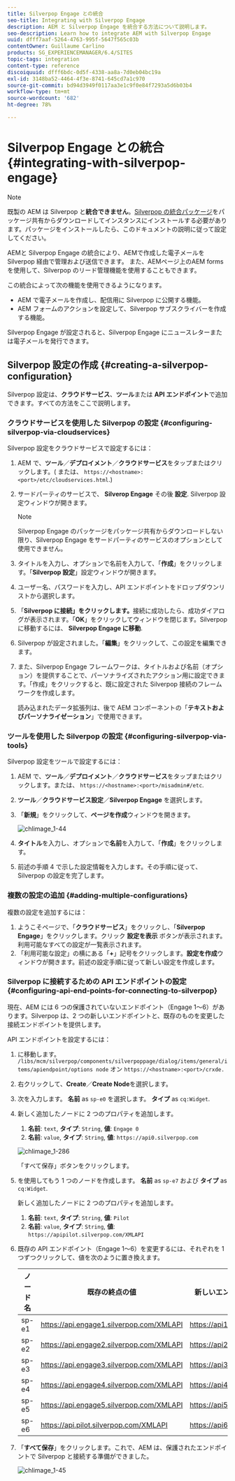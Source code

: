 ```yaml
---
title: Silverpop Engage との統合
seo-title: Integrating with Silverpop Engage
description: AEM と Silverpop Engage を統合する方法について説明します。
seo-description: Learn how to integrate AEM with Silverpop Engage
uuid: dfff7aaf-5264-4763-995f-5647f565c03b
contentOwner: Guillaume Carlino
products: SG_EXPERIENCEMANAGER/6.4/SITES
topic-tags: integration
content-type: reference
discoiquuid: dfff6bdc-0d5f-4338-aa8a-7d0eb04bc19a
exl-id: 3148ba52-4464-4f3e-8741-645cd7a1c970
source-git-commit: bd94d3949f0117aa3e1c9f0e84f7293a5d6b03b4
workflow-type: tm+mt
source-wordcount: '682'
ht-degree: 78%

---
```


# Silverpop Engage との統合{#integrating-with-silverpop-engage}

>[!NOTE]
>
>既製の AEM は Silverpop と&#x200B;**統合できません**。[Silverpop の統合パッケージ](https://www.adobeaemcloud.com/content/marketplace/marketplaceProxy.html?packagePath=/content/companies/public/adobe/packages/aem620/product/cq-mcm-integrations-silverpop-content)をパッケージ共有からダウンロードしてインスタンスにインストールする必要があります。パッケージをインストールしたら、このドキュメントの説明に従って設定してください。

AEMと Silverpop Engage の統合により、AEMで作成した電子メールを Silverpop 経由で管理および送信できます。 また、AEMページ上のAEM forms を使用して、Silverpop のリード管理機能を使用することもできます。

この統合によって次の機能を使用できるようになります。

* AEM で電子メールを作成し、配信用に Silverpop に公開する機能。
* AEM フォームのアクションを設定して、Silverpop サブスクライバーを作成する機能。

Silverpop Engage が設定されると、Silverpop Engage にニュースレターまたは電子メールを発行できます。

## Silverpop 設定の作成 {#creating-a-silverpop-configuration}

Silverpop 設定は、**クラウドサービス**、**ツール**&#x200B;または **API エンドポイント**&#x200B;で追加できます。すべての方法をここで説明します。

### クラウドサービスを使用した Silverpop の設定 {#configuring-silverpop-via-cloudservices}

Silverpop 設定をクラウドサービスで設定するには：

1. AEM で、**ツール**／**デプロイメント**／**クラウドサービス**&#x200B;をタップまたはクリックします。( または、 `https://<hostname>:<port>/etc/cloudservices.html`.)
1. サードパーティのサービスで、 **Silverop Engage** その後 **設定**. Silverpop 設定ウィンドウが開きます。

   >[!NOTE]
   >
   >Silverpop Engage のパッケージをパッケージ共有からダウンロードしない限り、Silverpop Engage をサードパーティのサービスのオプションとして使用できません。

1. タイトルを入力し、オプションで名前を入力して、「**作成**」をクリックします。「**Silverpop 設定**」設定ウィンドウが開きます。
1. ユーザー名、パスワードを入力し、API エンドポイントをドロップダウンリストから選択します。
1. 「**Silverpop に接続」をクリックします。**&#x200B;接続に成功したら、成功ダイアログが表示されます。「**OK**」をクリックしてウィンドウを閉じます。Silverpop に移動するには、 **Silverpop Engage に移動**.
1. Silverpop が設定されました。「**編集**」をクリックして、この設定を編集できます。
1. また、Silverpop Engage フレームワークは、タイトルおよび名前（オプション）を提供することで、パーソナライズされたアクション用に設定できます。「作成」をクリックすると、既に設定された Silverpop 接続のフレームワークを作成します。

   読み込まれたデータ拡張列は、後で AEM コンポーネントの「**テキストおよびパーソナライゼーション**」で使用できます。

### ツールを使用した Silverpop の設定 {#configuring-silverpop-via-tools}

Silverpop 設定をツールで設定するには：

1. AEM で、**ツール**／**デプロイメント**／**クラウドサービス**&#x200B;をタップまたはクリックします。または、 `https://<hostname>:<port>/misadmin#/etc`.
1. **ツール**／**クラウドサービス設定**／**Silverpop Engage** を選択します。
1. 「**新規**」をクリックして、**ページを作成**&#x200B;ウィンドウを開きます。

   ![chlimage_1-44](assets/chlimage_1-44.jpeg)

1. **タイトル**&#x200B;を入力し、オプションで&#x200B;**名前**&#x200B;を入力して、「**作成**」をクリックします。
1. 前述の手順 4 で示した設定情報を入力します。その手順に従って、Silverpop の設定を完了します。

### 複数の設定の追加 {#adding-multiple-configurations}

複数の設定を追加するには：

1. ようこそページで、「**クラウドサービス**」をクリックし、「**Silverpop Engage**」をクリックします。クリック **設定を表示** ボタンが表示されます。 利用可能なすべての設定が一覧表示されます。
1. 「利用可能な設定」の横にある「**+**」記号をクリックします。**設定を作成**&#x200B;ウィンドウが開きます。前述の設定手順に従って新しい設定を作成します。

### Silverpop に接続するための API エンドポイントの設定 {#configuring-api-end-points-for-connecting-to-silverpop}

現在、AEM には 6 つの保護されていないエンドポイント（Engage 1～6）があります。Silverpop は、2 つの新しいエンドポイントと、既存のものを変更した接続エンドポイントを提供します。

API エンドポイントを設定するには：

1. に移動します。 `/libs/mcm/silverpop/components/silverpoppage/dialog/items/general/items/apiendpoint/options node` オン `https://<hostname>:<port>/crxde.`
1. 右クリックして、**Create**／**Create Node**&#x200B;を選択します。
1. 次を入力します。 **名前** as `sp-e0` を選択します。 **タイプ** as `cq:Widget`.
1. 新しく追加したノードに 2 つのプロパティを追加します。

   1. **名前**: `text`, **タイプ**: `String`, **値**: `Engage 0`
   1. **名前**: `value`, **タイプ**: `String`, **値**: `https://api0.silverpop.com`

   ![chlimage_1-286](assets/chlimage_1-286.png)

   「すべて保存」ボタンをクリックします。

1. を使用してもう 1 つのノードを作成します。 **名前** as `sp-e7` および **タイプ** as `cq:Widget`.

   新しく追加したノードに 2 つのプロパティを追加します。

   1. **名前**: `text`, **タイプ**: `String`, **値**: `Pilot`
   1. **名前**: `value`, **タイプ**: `String`, **値**: `https://apipilot.silverpop.com/XMLAPI`

1. 既存の API エンドポイント（Engage 1～6）を変更するには、それぞれを 1 つずつクリックして、値を次のように置き換えます。

   | **ノード名** | **既存の終点の値** | **新しいエンドポイント値** |
   |---|---|---|
   | sp-e1 | https://api.engage1.silverpop.com/XMLAPI | https://api1.silverpop.com |
   | sp-e2 | https://api.engage2.silverpop.com/XMLAPI | https://api2.silverpop.com |
   | sp-e3 | https://api.engage3.silverpop.com/XMLAPI | https://api3.silverpop.com |
   | sp-e4 | https://api.engage4.silverpop.com/XMLAPI | https://api4.silverpop.com |
   | sp-e5 | https://api.engage5.silverpop.com/XMLAPI | https://api5.silverpop.com |
   | sp-e6 | https://api.pilot.silverpop.com/XMLAPI | https://api6.silverpop.com |

1. 「**すべて保存**」をクリックします。これで、AEM は、保護されたエンドポイントで Silverpop と接続する準備ができました。

   ![chlimage_1-45](assets/chlimage_1-45.jpeg)
